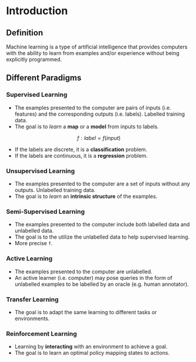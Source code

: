 # Introduction

## Definition

Machine learning is a type of artificial intelligence that provides computers with the ability to learn from examples and/or experience without being explicitly programmed.

## Different Paradigms

### Supervised Learning

- The examples presented to the computer are pairs of inputs (i.e. features) and the corresponding outputs (i.e. labels). Labelled training data.
- The goal is to *learn* a **map** or a **model** from inputs to labels.

$$
f:label = f(input)
$$

- If the labels are discrete, it is a **classification** problem.
- If the labels are continuous, it is a **regression** problem.

### Unsupervised Learning

- The examples presented to the computer are a set of inputs without any outputs. Unlabelled training data.
- The goal is to *learn* an **intrinsic structure** of the examples.

### Semi-Supervised Learning

- The examples presented to the computer include both labelled data and unlabelled data.
- The goal is to the utilize the unlabelled data to help supervised learning.
- More precise `f`.

### Active Learning

- The examples presented to the computer are unlabelled.
- An active learner (i.e. computer) may pose queries in the form of unlabelled examples to be labelled by an oracle (e.g. human annotator).

### Transfer Learning

- The goal is to adapt the same learning to different tasks or environments.

### Reinforcement Learning

- Learning by **interacting** with an environment to achieve a goal.
- The goal is to learn an optimal policy mapping states to actions.
